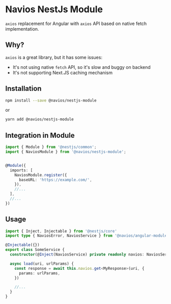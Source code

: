 # Navios NestJs Module

`axios` replacement for Angular with `axios` API based on native fetch implementation.

## Why?

`axios` is a great library, but it has some issues:

- It's not using native `fetch` API, so it's slow and buggy on backend
- It's not supporting Next.JS caching mechanism

## Installation

```bash
npm install --save @navios/nestjs-module
```

or

```bash
yarn add @navios/nestjs-module
```

## Integration in Module

```ts
import { Module } from '@nestjs/common';
import { NaviosModule } from '@navios/nestjs-module';


@Module({
  imports: [
    NaviosModule.register({
      baseURL: 'https://example.com/',
    }),
    //...
  ],
  //...
})
```

## Usage

```ts
import { Inject, Injectable } from '@nestjs/core'
import type { NaviosError, NaviosService } from '@navios/angular-module'

@Injectable({})
export class SomeService {
  constructor(@Inject(NaviosService) private readonly navios: NaviosService) {}

  async load(uri, urlParams) {
    const response = await this.navios.get<MyResponse>(uri, {
      params: urlParams,
    })

    //...
  }
}
```
